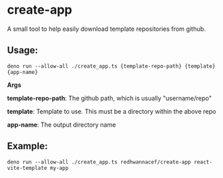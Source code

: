 # create-app

A small tool to help easily download template repositories from github.

## Usage:

```shell
deno run --allow-all ./create_app.ts {template-repo-path} {template} {app-name}
```
**Args**

**template-repo-path**: The github path, which is usually "username/repo"

**template**: Template to use. This must be a directory within the above repo

**app-name**: The output directory name

## Example:

```shell
deno run --allow-all ./create_app.ts redhwannacef/create-app react-vite-template my-app
```

